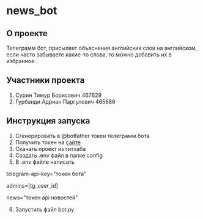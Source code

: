 # news_bot

## О проекте

Телеграмм бот, присылвет объяснения английских слов на английском, если часто забываете какие-то слова, то можно добавить их в избранное.

## Участники проекта

1. Сурин Тимур Борисович 467629
2. Гурбанди Адриан Паргулович 465686

## Инструкция запуска

1. Сгенерировать в @botfather токен телеграмм бота
2. Получить токен на [сайте](https://newsapi.org/register)
3. Скачать проект из гитхаба
4. Создать .env файл в папке config
5. В .env файле написать

telegram-api-key="токен бота"

admins=[tg_user_id]

news="токен api новостей"

6. Запустить файл bot.py
